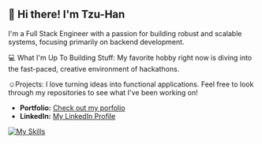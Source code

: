 ## 👋 Hi there! I'm Tzu-Han
I'm a Full Stack Engineer with a passion for building robust and scalable systems, focusing primarily on backend development.

💻 What I'm Up To
Building Stuff: My favorite hobby right now is diving into the fast-paced, creative environment of hackathons.

☺️Projects: I love turning ideas into functional applications. Feel free to look through my repositories to see what I've been working on!

* **Portfolio:** [Check out my porfolio](https://hhtzuhh.github.io/)
* **LinkedIn:** [My LinkedIn Profile](linkedin.com/in/tzuhanlin)

[![My Skills](https://skillicons.dev/icons?i=js,ts,html,css,python,java,dotnet,swift,docker,gcp,elasticsearch,aws)](https://skillicons.dev)
